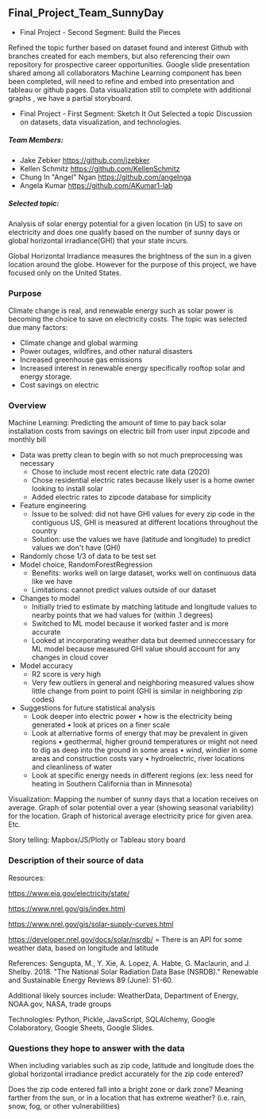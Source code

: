 

## Final_Project_Team_SunnyDay

* Final Project - Second Segment: Build the Pieces

Refined the topic further based on dataset found and interest
Github with branches created for each members, but also referencing their own repository for prospective career opportunities.
Google slide presentation shared among all collaborators
Machine Learning component has been been completed, will need to refine and embed into presentation and tableau or github pages.
Data visualization still to complete with additional graphs , we have a partial storyboard.

* Final Project - First Segment: Sketch It Out 
Selected a topic
Discussion on datasets, data visualization, and technologies.

##### Team Members: 
* Jake Zebker https://github.com/jzebker
* Kellen Schmitz https://github.com/KellenSchmitz
* Chung In "Angel" Ngan https://github.com/angelnga
* Angela Kumar https://github.com/AKumar1-lab

##### Selected topic: 

Analysis of solar energy potential for a given location (in US) to save on electricity and does one qualify based on the number of sunny days or global horizontal irradiance(GHI) that your state incurs.  

Global Horizontal Irradiance measures the brightness of the sun in a given location around the globe.  However for the purpose of this project, we have focused only on the United States.

### Purpose

Climate change is real, and renewable energy such as solar power is becoming the choice to save on electricity costs.
The topic was selected due many factors: 

 * Climate change and global warming
 * Power outages, wildfires, and other natural disasters 
 * Increased greenhouse gas emissions
 * Increased interest in renewable energy specifically rooftop solar and energy storage.
 * Cost savings on electric


### Overview

Machine Learning: 
Predicting the amount of time to pay back solar installation costs from savings on electric bill from user input zipcode and monthly bill

 * Data was pretty clean to begin with so not much preprocessing was necessary
     - Chose to include most recent electric rate data (2020)
     - Chose residential electric rates because likely user is a home owner looking to install solar
     - Added electric rates to zipcode database for simplicity
 * Feature engineering 
     - Issue to be solved: did not have GHI values for every zip code in the contiguous US, GHI is measured at different locations throughout the country
     - Solution: use the values we have (latitude and longitude) to predict values we don't have (GHI)
 * Randomly chose 1/3 of data to be test set
 * Model choice, RandomForestRegression
     - Benefits: works well on large dataset, works well on continuous data like we have
     - Limitations: cannot predict values outside of our dataset
 * Changes to model
     - Initially tried to estimate by matching latitude and longitude values to nearby points that we had values for (within .1 degrees)
     - Switched to ML model because it worked faster and is more accurate
     - Looked at incorporating weather data but deemed unneccessary for ML model because measured GHI value should account for any changes in cloud cover
 * Model accuracy
     - R2 score is very high
     - Very few outliers in general and neighboring measured values show little change from point to point (GHI is similar in neighboring zip codes)
 * Suggestions for future statistical analysis
     - Look deeper into electric power
        • how is the electricity being generated
        • look at prices on a finer scale
     - Look at alternative forms of energy that may be prevalent in given regions
        • geothermal, higher ground temperatures or might not need to dig as deep into the ground in some areas
        • wind, windier in some areas and construction costs vary
        • hydroelectric, river locations and cleanliness of water
     - Look at specific energy needs in different regions (ex: less need for heating in Southern California than in Minnesota)

Visualization:  Mapping the number of sunny days that a location receives on average. Graph of solar potential over a year (showing seasonal variability) for the location. 
Graph of historical average electricity price for given area. Etc.

Story telling: Mapbox/JS/Plotly or Tableau story board 

### Description of their source of data 

Resources:

https://www.eia.gov/electricity/state/

https://www.nrel.gov/gis/index.html

https://www.nrel.gov/gis/solar-supply-curves.html

https://developer.nrel.gov/docs/solar/nsrdb/ = There is an API for some weather data, based on longitude and latitude

References: Sengupta, M., Y. Xie, A. Lopez, A. Habte, G. Maclaurin, and J. Shelby. 2018. "The National Solar Radiation Data Base (NSRDB)." Renewable and Sustainable Energy Reviews  89 (June): 51-60.

Additional likely sources include: WeatherData, Department of Energy, NOAA.gov, NASA, trade groups

Technologies:  Python, Pickle, JavaScript, SQLAlchemy, Google Colaboratory, Google Sheets, Google Slides.


### Questions they hope to answer with the data

When including variables such as zip code, latitude and longitude does the global horizontal irradiance predict accurately for the zip code entered?

Does the zip code entered fall into a bright zone or dark zone? Meaning farther from the sun, or in a location that has extreme weather? (i.e. rain, snow, fog, or other vulnerabilities)



 



